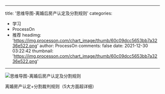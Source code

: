 
---
title: '思维导图-离婚后房产认定及分割规则'
categories: 
 - 学习
 - ProcessOn
 - 推荐
headimg: 'https://img.processon.com/chart_image/thumb/60c09dcc5653bb7a3236e522.png'
author: ProcessOn
comments: false
date: 2021-12-30 03:22:42
thumbnail: 'https://img.processon.com/chart_image/thumb/60c09dcc5653bb7a3236e522.png'
---

<div>   
<img class="thumb" alt="思维导图-离婚后房产认定及分割规则" src="https://img.processon.com/chart_image/thumb/60c09dcc5653bb7a3236e522.png" referrerpolicy="no-referrer">
<p>离婚房产认定+分割裁判规则（5大方面超详细） </p>  
</div>
            